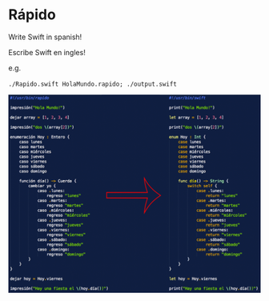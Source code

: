 # Rápido

Write Swift in spanish!

Escribe Swift en ingles!

e.g.

`./Rapido.swift HolaMundo.rapido; ./output.swift`

![Ejemplo](/eg.png?raw=true "Ejemplo")